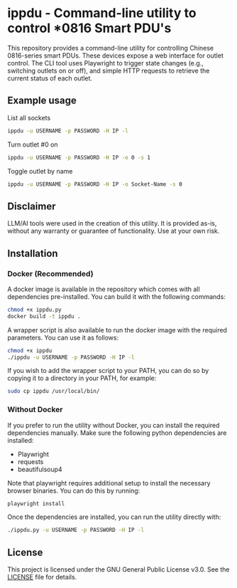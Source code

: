 # ippdu - Command-line utility to control *0816 Smart PDU's

This repository provides a command-line utility for controlling Chinese 0816-series smart PDUs. These devices expose a web interface for outlet control. The CLI tool uses Playwright to trigger state changes (e.g., switching outlets on or off), and simple HTTP requests to retrieve the current status of each outlet.

## Example usage

List all sockets
```bash
ippdu -u USERNAME -p PASSWORD -H IP -l
```

Turn outlet #0 on
```bash
ippdu -u USERNAME -p PASSWORD -H IP -o 0 -s 1
```

Toggle outlet by name
```bash
ippdu -u USERNAME -p PASSWORD -H IP -o Socket-Name -s 0
```

## Disclaimer

LLM/AI tools were used in the creation of this utility. It is provided as-is, without any warranty or guarantee of functionality. Use at your own risk.

## Installation

### Docker (Recommended)

A docker image is available in the repository which comes with all dependencies pre-installed. You can build it with the following commands:

```bash
chmod +x ippdu.py
docker build -t ippdu .
```

A wrapper script is also available to run the docker image with the required parameters. You can use it as follows:

```bash
chmod +x ippdu
./ippdu -u USERNAME -p PASSWORD -H IP -l
```

If you wish to add the wrapper script to your PATH, you can do so by copying it to a directory in your PATH, for example:

```bash
sudo cp ippdu /usr/local/bin/
```

### Without Docker

If you prefer to run the utility without Docker, you can install the required dependencies manually. Make sure the following python dependencies are installed:

- Playwright
- requests
- beautifulsoup4

Note that playwright requires additional setup to install the necessary browser binaries. You can do this by running:

```bash
playwright install
```

Once the dependencies are installed, you can run the utility directly with:

```bash
./ippdu.py -u USERNAME -p PASSWORD -H IP -l
```

## License

This project is licensed under the GNU General Public License v3.0. See the [LICENSE](LICENSE) file for details.
